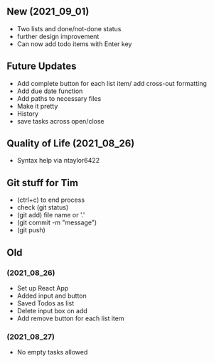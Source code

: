 ## New (2021_09_01)
- Two lists and done/not-done status
- further design improvement
- Can now add todo items with Enter key

## Future Updates
- Add complete button for each list item/ add cross-out formatting
- Add due date function
- Add paths to necessary files
- Make it pretty
- History
- save tasks across open/close

## Quality of Life (2021_08_26)
- Syntax help via ntaylor6422


## Git stuff for Tim
- (ctrl+c) to end process
- check (git status)
- (git add) file name or '.' 
- (git commit -m "message")
- (git push)

## Old 
### (2021_08_26)
- Set up React App
- Added input and button
- Saved Todos as list
- Delete input box on add
- Add remove button for each list item
### (2021_08_27)
- No empty tasks allowed
